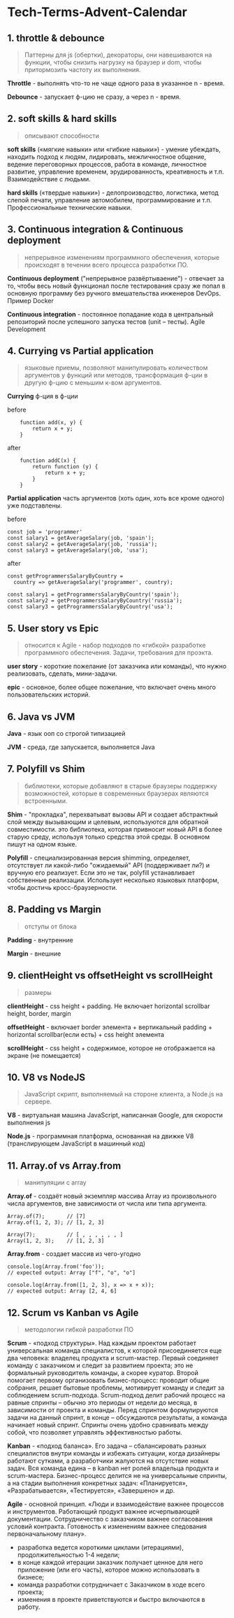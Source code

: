 # Tech-Terms-Advent-Calendar
## 1. **throttle & debounce**
> Паттерны для js (обертки), декораторы, они навешиваются на функции, чтобы снизить нагрузку на браузер и dom, чтобы притормозить частоту их выполнения.

**Throttle** - выполнять что-то не чаще одного раза в указанное n - время.

**Debounce** - запускает ф-цию не сразу, а через n - время.

## 2. **soft skills & hard skills**
> описывают способности 

**soft skills** («мягкие навыки» или «гибкие навыки») - умение убеждать, находить подход к людям, лидировать, межличностное общение, ведение переговорных процессов, работа в команде, личностное развитие, управление временем, эрудированность, креативность и т.п. Взаимодействие с людьми.

**hard skills** («твердые навыки») - делопроизводство, логистика, метод слепой печати, управление автомобилем, программирование и т.п. Профессиональные технические навыки.

## 3. **Continuous integration & Continuous deployment**
> непрерывное изменениям программного обеспечения, которые происходят в течении всего процесса разработки ПО.

**Continuous deployment** ("непрерывное развёртываение") - отвечает за то, чтобы весь новый функционал после тестирования сразу же попал в основную программу без ручного вмешательства инженеров DevOps. Пример Docker

**Continuous integration** - постоянное попадание кода в центральный репозиторий после успешного запуска тестов (unit – тесты). Agile Development

## 4. **Currying vs Partial application**
> языковые приемы, позволяют манипулировать количеством аргументов у функций или методов, трансформация ф-ции в другую ф-цию с меньшим к-вом аргументов.

**Currying** ф-ция в ф-ции

before
```
    function add(x, y) {
        return x + y;
    }
```
after
```
    function addC(x) {
        return function (y) {
            return x + y;
        }
    }
```

**Partial application** часть аргументов (хоть один, хоть все кроме одного) уже подставлены.

before
```
const job = 'programmer'
const salary1 = getAverageSalary(job, 'spain');
const salary2 = getAverageSalary(job, 'russia');
const salary3 = getAverageSalary(job, 'usa');
```
after
```
const getProgrammersSalaryByCountry =
  country => getAverageSalary('programmer', country);

const salary1 = getProgrammersSalaryByCountry('spain');
const salary2 = getProgrammersSalaryByCountry('russia');
const salary3 = getProgrammersSalaryByCountry('usa');
```

## 5. User story vs Epic
> относится к Agile - набор подходов по «гибкой» разработке программного обеспечения. Задачи, требования для проэкта.

**user story** - короткие пожелание (от заказчика или команды), что нужно реализовать, сделать, мини-задачи.

**epic** - основное, более общее пожелание, что включает очень много пользовательских историй.

## 6. Java vs JVM

**Java** - язык ооп со строгой типизацией

**JVM** - среда, где запускается, выполняется Java

## 7. Polyfill vs Shim
> библиотеки, которые добавляют в старые браузеры поддержку возможностей, которые в современных браузерах являются встроенными.

**Shim** - "прокладка", перехватыват вызовы API и создает абстрактный слой между вызывающим и целевым, используются для обратной совместимости. это библиотека, которая привносит новый API в более старую среду, используя только средства этой среды. В основном пишут на одном языке. 

**Polyfill** - специализированная версия shimming, определяет, отсутствует ли какой-либо "ожидаемый" API (поддерживает ли?) и вручную его реализует. Если это не так, polyfill устанавливает собственные реализации. Использует несколько языковых платформ, чтобы достичь кросс-браузерности. 

## 8. Padding vs Margin
> отступы от блока

**Padding** - внутренние

**Margin** - внешние

## 9. clientHeight vs offsetHeight vs scrollHeight
> размеры

**clientHeight** - css height + padding. Не включает horizontal scrollbar height, border, margin

**offsetHeight** - включает border элемента + вертикальный padding + horizontal scrollbar(если есть) + css height элемента

**scrollHeight** - css height + содержимое, которое не отображается на экране (не помещается)

## 10. V8 vs NodeJS
> JavaScript скрипт, выполняемый на стороне клиента, а Node.js на сервере.

**V8** - виртуальная машина JavaScript, написанная Google, для скорости выполнения js

**Node.js** - программная платформа, основанная на движке V8 (транслирующем JavaScript в машинный код)

## 11. Array.of vs Array.from
> манипуляции с array

**Array.of** - создаёт новый экземпляр массива Array из произвольного числа аргументов, вне зависимости от числа или типа аргумента.
```
Array.of(7);       // [7] 
Array.of(1, 2, 3); // [1, 2, 3]

Array(7);          // [ , , , , , , ]
Array(1, 2, 3);    // [1, 2, 3]
```

**Array.from** - создает массив из чего-угодно
```
console.log(Array.from('foo'));
// expected output: Array ["f", "o", "o"]

console.log(Array.from([1, 2, 3], x => x + x));
// expected output: Array [2, 4, 6]
```
## 12. Scrum vs Kanban vs Agile
> методологии гибкой разработки ПО

**Scrum** - «подход структуры». Над каждым проектом работает универсальная команда специалистов, к которой присоединяется еще два человека: владелец продукта и scrum-мастер. Первый соединяет команду с заказчиком и следит за развитием проекта; это не формальный руководитель команды, а скорее куратор. Второй помогает первому организовать бизнес-процесс: проводит общие собрания, решает бытовые проблемы, мотивирует команду и следит за соблюдением scrum-подхода.
Scrum-подход делит рабочий процесс на равные спринты – обычно это периоды от недели до месяца, в зависимости от проекта и команды. Перед спринтом формулируются задачи на данный спринт, в конце – обсуждаются  результаты, а команда начинает новый спринт. Спринты очень удобно сравнивать между собой, что позволяет управлять эффективностью работы.

**Kanban** - «подход баланса». Его задача – сбалансировать разных специалистов внутри команды и избежать ситуации, когда дизайнеры работают сутками, а разработчики жалуются на отсутствие новых задач.
Вся команда едина – в kanban нет ролей владельца продукта и scrum-мастера. Бизнес-процесс делится не на универсальные спринты, а на стадии выполнения конкретных задач: «Планируется», «Разрабатывается», «Тестируется», «Завершено» и др.

**Agile** - основной принцип. «Люди и взаимодействие важнее процессов и инструментов. Работающий продукт важнее исчерпывающей документации. Сотрудничество с заказчиком важнее согласования условий контракта. Готовность к изменениям важнее следования первоначальному плану».
- разработка ведется короткими циклами (итерациями), продолжительностью 1-4 недели;
- в конце каждой итерации заказчик получает ценное для него приложение (или его часть), которое можно использовать в бизнесе;
- команда разработки сотрудничает с Заказчиком в ходе всего проекта;
- изменения в проекте приветствуются и быстро включаются в работу.



